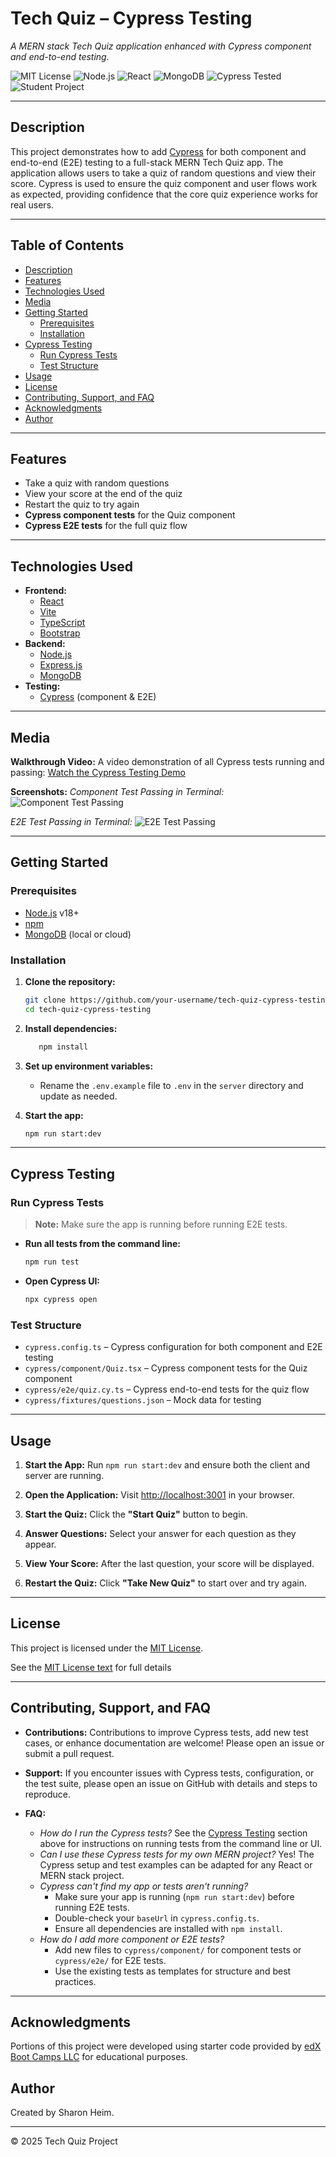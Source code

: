 # Tech Quiz – Cypress Testing

_A MERN stack Tech Quiz application enhanced with Cypress component and end-to-end testing._

![MIT License](https://img.shields.io/badge/license-MIT-green)
![Node.js](https://img.shields.io/badge/Node.js-18%2B-brightgreen)
![React](https://img.shields.io/badge/React-18+-blue)
![MongoDB](https://img.shields.io/badge/MongoDB-Database-green)
![Cypress Tested](https://img.shields.io/badge/Cypress-Tested-brightgreen?logo=cypress)
![Student Project](https://img.shields.io/badge/student_project-s_heim-yellow)

---

## Description

This project demonstrates how to add [Cypress](https://www.cypress.io/) for both component and end-to-end (E2E) testing to a full-stack MERN Tech Quiz app. The application allows users to take a quiz of random questions and view their score. Cypress is used to ensure the quiz component and user flows work as expected, providing confidence that the core quiz experience works for real users.

---

## Table of Contents

- [Description](#description)
- [Features](#features)
- [Technologies Used](#technologies-used)
- [Media](#media)
- [Getting Started](#getting-started)
  - [Prerequisites](#prerequisites)
  - [Installation](#installation)
- [Cypress Testing](#cypress-testing)
  - [Run Cypress Tests](#run-cypress-tests)
  - [Test Structure](#test-structure)
- [Usage](#usage)
- [License](#license)
- [Contributing, Support, and FAQ](#contributing-support-and-faq)
- [Acknowledgments](#acknowledgments)
- [Author](#author)

---

## Features

- Take a quiz with random questions
- View your score at the end of the quiz
- Restart the quiz to try again
- **Cypress component tests** for the Quiz component
- **Cypress E2E tests** for the full quiz flow

---

## Technologies Used

- **Frontend:**
  - [React](https://reactjs.org/)
  - [Vite](https://vitejs.dev/)
  - [TypeScript](https://www.typescriptlang.org/)
  - [Bootstrap](https://getbootstrap.com/)
- **Backend:**
  - [Node.js](https://nodejs.org/)
  - [Express.js](https://expressjs.com/)
  - [MongoDB](https://www.mongodb.com/)
- **Testing:**
  - [Cypress](https://www.cypress.io/) (component & E2E)

---

## Media

**Walkthrough Video:**
A video demonstration of all Cypress tests running and passing:
[Watch the Cypress Testing Demo](https://drive.google.com/file/d/19BKAONjr81Zsa4OhIS5E7it55misjYtz/view?usp=sharing)

**Screenshots:**
_Component Test Passing in Terminal:_
![Component Test Passing](client/src/assets/component-terminal-pass.png)

_E2E Test Passing in Terminal:_
![E2E Test Passing](client/src/assets/e2e-terminal-pass.png)

---

## Getting Started

### Prerequisites

- [Node.js](https://nodejs.org/) v18+
- [npm](https://www.npmjs.com/)
- [MongoDB](https://www.mongodb.com/) (local or cloud)

### Installation

1. **Clone the repository:**

    ```bash
    git clone https://github.com/your-username/tech-quiz-cypress-testing.git
    cd tech-quiz-cypress-testing
    ```

2. **Install dependencies:**

    ```bash
       npm install
    ```

3. **Set up environment variables:**

    - Rename the `.env.example` file to `.env` in the `server` directory and update as needed.

4. **Start the app:**

    ```bash
    npm run start:dev
    ```

---

## Cypress Testing

### Run Cypress Tests

> **Note:** Make sure the app is running before running E2E tests.

- **Run all tests from the command line:**

    ```bash
    npm run test
    ```

- **Open Cypress UI:**

    ```bash
    npx cypress open
    ```

### Test Structure

- `cypress.config.ts` – Cypress configuration for both component and E2E testing
- `cypress/component/Quiz.tsx` – Cypress component tests for the Quiz component
- `cypress/e2e/quiz.cy.ts` – Cypress end-to-end tests for the quiz flow
- `cypress/fixtures/questions.json` – Mock data for testing

---

## Usage

1. **Start the App:**
   Run `npm run start:dev` and ensure both the client and server are running.

2. **Open the Application:**
   Visit [http://localhost:3001](http://localhost:3001) in your browser.

3. **Start the Quiz:**
   Click the **"Start Quiz"** button to begin.

4. **Answer Questions:**
   Select your answer for each question as they appear.

5. **View Your Score:**
   After the last question, your score will be displayed.

6. **Restart the Quiz:**
   Click **"Take New Quiz"** to start over and try again.

---

## License

This project is licensed under the [MIT License](./LICENSE.txt).

See the [MIT License text](https://opensource.org/licenses/MIT) for full details

---

## Contributing, Support, and FAQ

- **Contributions:**
    Contributions to improve Cypress tests, add new test cases, or enhance documentation are welcome! Please open an issue or submit a pull request.

- **Support:**
    If you encounter issues with Cypress tests, configuration, or the test suite, please open an issue on GitHub with details and steps to reproduce.

- **FAQ:**
  - _How do I run the Cypress tests?_
        See the [Cypress Testing](#cypress-testing) section above for instructions on running tests from the command line or UI.
  - _Can I use these Cypress tests for my own MERN project?_
        Yes! The Cypress setup and test examples can be adapted for any React or MERN stack project.
  - _Cypress can't find my app or tests aren't running?_
    - Make sure your app is running (`npm run start:dev`) before running E2E tests.
    - Double-check your `baseUrl` in `cypress.config.ts`.
    - Ensure all dependencies are installed with `npm install`.
  - _How do I add more component or E2E tests?_
    - Add new files to `cypress/component/` for component tests or `cypress/e2e/` for E2E tests.
    - Use the existing tests as templates for structure and best practices.

---

## Acknowledgments

Portions of this project were developed using starter code provided by [edX Boot Camps LLC](https://bootcamp.edx.org/) for educational purposes.

## Author

Created by Sharon Heim.

---

© 2025 Tech Quiz Project

